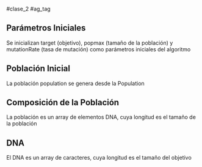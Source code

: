 #clase_2 #ag_tag 

## Parámetros Iniciales
Se inicializan target (objetivo), popmax (tamaño de la población) y mutationRate (tasa de mutación) como parámetros iniciales del algoritmo
## Población Inicial
La población population se genera desde la Population
## Composición de la Población
La población es un array de elementos DNA, cuya longitud es el tamaño de la población
## DNA
El DNA es un array de caracteres, cuya longitud es el tamaño del objetivo